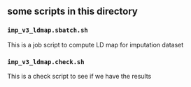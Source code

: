 ## some scripts in this directory

### `imp_v3_ldmap.sbatch.sh` 
This is a job script to compute LD map for imputation dataset

### `imp_v3_ldmap.check.sh`
This is a check script to see if we have the results


